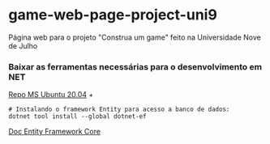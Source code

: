 # game-web-page-project-uni9
Página web para o projeto "Construa um game" feito na Universidade Nove de Julho

### Baixar as ferramentas necessárias para o desenvolvimento em NET
[Repo MS Ubuntu 20.04](https://learn.microsoft.com/en-us/dotnet/core/install/linux-ubuntu-2004)
+
```
# Instalando o framework Entity para acesso a banco de dados:
dotnet tool install --global dotnet-ef
```
[Doc Entity Framework Core](https://learn.microsoft.com/pt-br/ef/core/)
